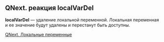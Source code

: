 ## QNext. реакция localVarDel

**localVarDel** — удаление локальной переменной. Локальная переменная и ее значение будут удалены и перестанут быть доступны.



[QNext. Локальные переменные](/docs-test/reactions/localvar)

